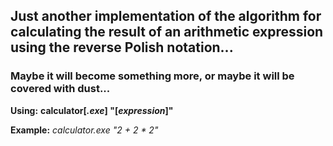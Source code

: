 ## Just another implementation of the algorithm for calculating the result of an arithmetic expression using the reverse Polish notation...

### Maybe it will become something more, or maybe it will be covered with dust...


**Using:** **calculator[_.exe_] "[_expression_]"**

**Example:** _calculator.exe "2 + 2 * 2"_